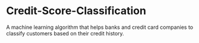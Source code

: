 # Credit-Score-Classification
A machine learning algorithm that helps banks and credit card companies to classify customers based on their credit history.
